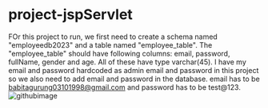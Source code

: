 # project-jspServlet

FOr this project to run, we first need to create a schema named "employeedb2023" and a table named "employee_table". The "employee_table" should have following columns:
email, password, fullName, gender and age. All of these have type varchar(45).
I have my email and password hardcoded as admin email and password in this project so we also need to add email and password in the database. email has to be babitagurung03101998@gmail.com and password has to be test@123.
![githubimage](https://github.com/Babita-Gurung/project-jspServlet/assets/46461761/382a2d89-f770-43eb-9863-d18b92cebce3)
